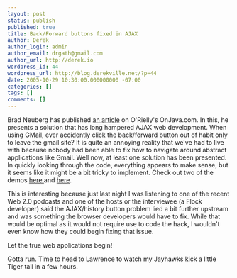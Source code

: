 ```yaml
---
layout: post
status: publish
published: true
title: Back/Forward buttons fixed in AJAX
author: Derek
author_login: admin
author_email: drgath@gmail.com
author_url: http://derek.io
wordpress_id: 44
wordpress_url: http://blog.derekville.net/?p=44
date: 2005-10-29 10:30:00.000000000 -07:00
categories: []
tags: []
comments: []
---
```

Brad Neuberg has published <a href="http://www.onjava.com/pub/a/onjava/2005/10/26/ajax-handling-bookmarks-and-back-button.html?page=1">an article</a> on O'Rielly's OnJava.com.  In this, he presents a solution that has long hampered AJAX web development.  When using GMail, ever accidently click the back/forward button out of habit only to leave the gmail site?  It is quite an annoying reality that we've had to live with because nobody had been able to fix how to navigate around abstract applications like Gmail.  Well now, at least one solution has been presented.  In quickly looking through the code, everything appears to make sense, but it seems like it might be a bit tricky to implement.  Check out two of the demos <a href="http://www.onjava.com/onjava/2005/10/26/examples/examples/simple/simple.html">here </a>and <a href="http://www.onjava.com/onjava/2005/10/26/examples/examples/oreillymail/oreillymail.html#section:allmail">here</a>.

This is interesting because just last night I was listening to one of the recent Web 2.0 podcasts and one of the hosts or the interviewee (a Flock developer) said the AJAX/history button problem lied a bit further upstream and was something the browser developers would have to fix.  While that would be optimal as it would not require use to code the hack, I wouldn't even know how they could begin fixing that issue.

Let the true web applications begin!

Gotta run.  Time to head to Lawrence to watch my Jayhawks kick a little Tiger tail in a few hours.
